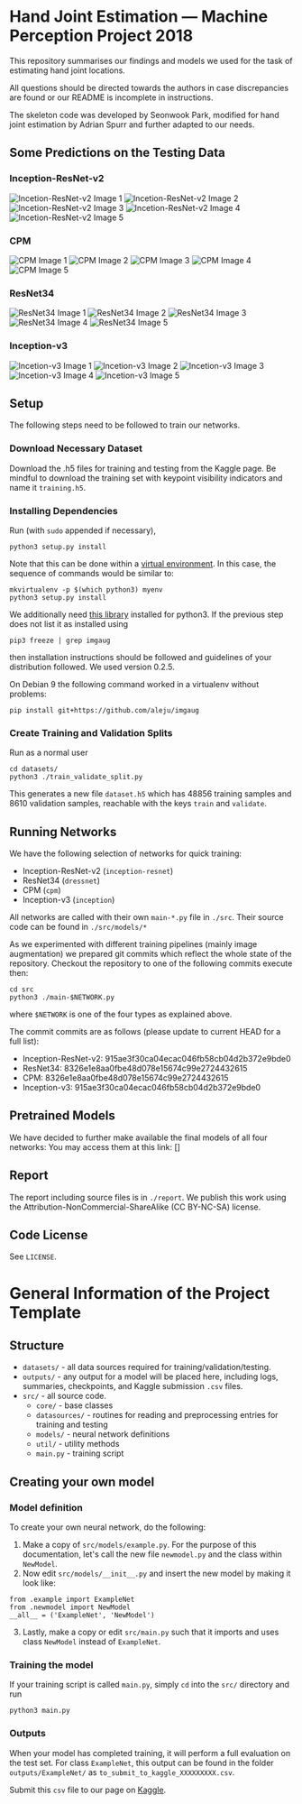 # Hand Joint Estimation &mdash; Machine Perception Project 2018
This repository summarises our findings and models we used for the task of estimating hand joint locations.

All questions should be directed towards the authors in case discrepancies are found or our README is incomplete in
instructions.

The skeleton code was developed by Seonwook Park, modified for hand joint estimation by Adrian Spurr and further adapted
to our needs.

## Some Predictions on the Testing Data

### Inception-ResNet-v2
![Incetion-ResNet-v2 Image 1](https://github.com/ivantishchenko/machine-perception-project-2018/raw/master/plots/img/sub/incres0.png "Inception-ResNet-v2 Prediction 1")
![Incetion-ResNet-v2 Image 2](https://github.com/ivantishchenko/machine-perception-project-2018/raw/master/plots/img/sub/incres1.png "Inception-ResNet-v2 Prediction 2")
![Incetion-ResNet-v2 Image 3](https://github.com/ivantishchenko/machine-perception-project-2018/raw/master/plots/img/sub/incres2.png "Inception-ResNet-v2 Prediction 3")
![Incetion-ResNet-v2 Image 4](https://github.com/ivantishchenko/machine-perception-project-2018/raw/master/plots/img/sub/incres3.png "Inception-ResNet-v2 Prediction 4")
![Incetion-ResNet-v2 Image 5](https://github.com/ivantishchenko/machine-perception-project-2018/raw/master/plots/img/sub/incres4.png "Inception-ResNet-v2 Prediction 5")

### CPM
![CPM Image 1](https://github.com/ivantishchenko/machine-perception-project-2018/raw/master/plots/img/sub/cpm0.png "CPM Prediction 1")
![CPM Image 2](https://github.com/ivantishchenko/machine-perception-project-2018/raw/master/plots/img/sub/cpm1.png "CPM Prediction 2")
![CPM Image 3](https://github.com/ivantishchenko/machine-perception-project-2018/raw/master/plots/img/sub/cpm2.png "CPM Prediction 3")
![CPM Image 4](https://github.com/ivantishchenko/machine-perception-project-2018/raw/master/plots/img/sub/cpm3.png "CPM Prediction 4")
![CPM Image 5](https://github.com/ivantishchenko/machine-perception-project-2018/raw/master/plots/img/sub/cpm4.png "CPM Prediction 5")

### ResNet34
![ResNet34 Image 1](https://github.com/ivantishchenko/machine-perception-project-2018/raw/master/plots/img/sub/resnet0.png "ResNet34 Prediction 1")
![ResNet34 Image 2](https://github.com/ivantishchenko/machine-perception-project-2018/raw/master/plots/img/sub/resnet1.png "ResNet34 Prediction 2")
![ResNet34 Image 3](https://github.com/ivantishchenko/machine-perception-project-2018/raw/master/plots/img/sub/resnet2.png "ResNet34 Prediction 3")
![ResNet34 Image 4](https://github.com/ivantishchenko/machine-perception-project-2018/raw/master/plots/img/sub/resnet3.png "ResNet34 Prediction 4")
![ResNet34 Image 5](https://github.com/ivantishchenko/machine-perception-project-2018/raw/master/plots/img/sub/resnet4.png "ResNet34 Prediction 5")

### Inception-v3
![Incetion-v3 Image 1](https://github.com/ivantishchenko/machine-perception-project-2018/raw/master/plots/img/sub/incep0.png "Inception-v3 Prediction 1")
![Incetion-v3 Image 2](https://github.com/ivantishchenko/machine-perception-project-2018/raw/master/plots/img/sub/incep1.png "Inception-v3 Prediction 2")
![Incetion-v3 Image 3](https://github.com/ivantishchenko/machine-perception-project-2018/raw/master/plots/img/sub/incep2.png "Inception-v3 Prediction 3")
![Incetion-v3 Image 4](https://github.com/ivantishchenko/machine-perception-project-2018/raw/master/plots/img/sub/incep3.png "Inception-v3 Prediction 4")
![Incetion-v3 Image 5](https://github.com/ivantishchenko/machine-perception-project-2018/raw/master/plots/img/sub/incep4.png "Inception-v3 Prediction 5")


## Setup
The following steps need to be followed to train our networks.

### Download Necessary Dataset
Download the .h5 files for training and testing from the Kaggle page. Be mindful to download the training set with
keypoint visibility indicators and name it `training.h5`.

### Installing Dependencies
Run (with `sudo` appended if necessary),
```
python3 setup.py install
```

Note that this can be done within a [virtual environment](https://docs.python.org/3/tutorial/venv.html). In this case,
the sequence of commands would be similar to:
```
mkvirtualenv -p $(which python3) myenv
python3 setup.py install
```

We additionally need [this library](https://github.com/aleju/imgaug) installed for python3. If the previous step does
not list it as installed using
```
pip3 freeze | grep imgaug
```
then installation instructions should be followed and
guidelines of your distribution followed. We used version 0.2.5.

On Debian 9 the following command worked in a virtualenv without problems:
```
pip install git+https://github.com/aleju/imgaug
```

### Create Training and Validation Splits
Run as a normal user
```
cd datasets/
python3 ./train_validate_split.py
```

This generates a new file `dataset.h5` which has 48856 training samples and 8610 validation samples, reachable with the
keys `train` and `validate`.

## Running Networks
We have the following selection of networks for quick training:
  * Inception-ResNet-v2 (`inception-resnet`)
  * ResNet34 (`dressnet`)
  * CPM (`cpm`)
  * Inception-v3 (`inception`)

All networks are called with their own `main-*.py` file in `./src`. Their source code can be found in `./src/models/*`

As we experimented with different training pipelines (mainly image augmentation) we prepared git commits which reflect
the whole state of the repository. Checkout the repository to one of the following commits execute then:
```
cd src
python3 ./main-$NETWORK.py
```
where `$NETWORK` is one of the four types as explained above.

The commit commits are as follows (please update to current HEAD for a full list):
  * Inception-ResNet-v2: 915ae3f30ca04ecac046fb58cb04d2b372e9bde0
  * ResNet34: 8326e1e8aa0fbe48d078e15674c99e2724432615
  * CPM: 8326e1e8aa0fbe48d078e15674c99e2724432615
  * Inception-v3: 915ae3f30ca04ecac046fb58cb04d2b372e9bde0

## Pretrained Models
We have decided to further make available the final models of all four networks: You may access them at this link:
[]

## Report
The report including source files is in `./report`. We publish this work using the Attribution-NonCommercial-ShareAlike
(CC BY-NC-SA) license.

## Code License
See `LICENSE`.


# General Information of the Project Template
## Structure

* `datasets/` - all data sources required for training/validation/testing.
* `outputs/` - any output for a model will be placed here, including logs, summaries, checkpoints, and Kaggle submission `.csv` files.
* `src/` - all source code.
    * `core/` - base classes
    * `datasources/` - routines for reading and preprocessing entries for training and testing
    * `models/` - neural network definitions
    * `util/` - utility methods
    * `main.py` - training script

## Creating your own model
### Model definition
To create your own neural network, do the following:
1. Make a copy of `src/models/example.py`. For the purpose of this documentation, let's call the new file `newmodel.py` and the class within `NewModel`.
2. Now edit `src/models/__init__.py` and insert the new model by making it look like:
```
from .example import ExampleNet
from .newmodel import NewModel
__all__ = ('ExampleNet', 'NewModel')
```
3. Lastly, make a copy or edit `src/main.py` such that it imports and uses class `NewModel` instead of `ExampleNet`.

### Training the model
If your training script is called `main.py`, simply `cd` into the `src/` directory and run
```
python3 main.py
```

### Outputs
When your model has completed training, it will perform a full evaluation on the test set. For class `ExampleNet`, this output can be found in the folder `outputs/ExampleNet/` as `to_submit_to_kaggle_XXXXXXXXX.csv`.

Submit this `csv` file to our page on [Kaggle](https://www.kaggle.com/c/mp18-hand-joint-recognition/submissions).
